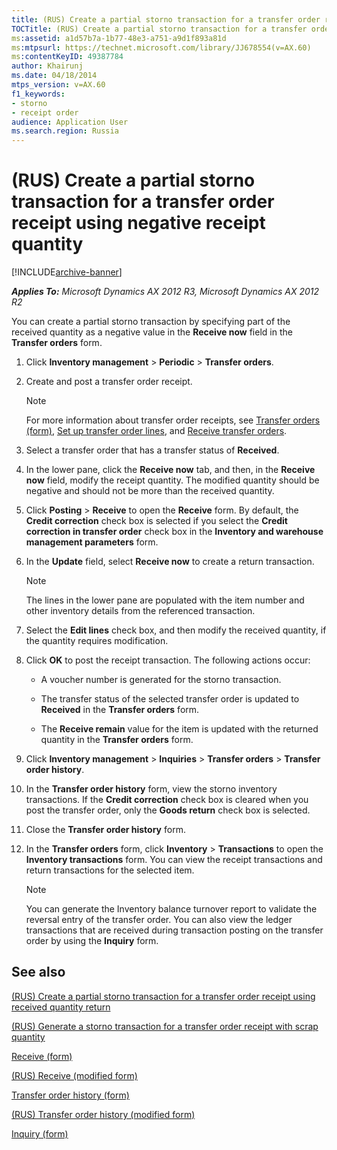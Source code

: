 ```yaml
---
title: (RUS) Create a partial storno transaction for a transfer order receipt using negative receipt quantity
TOCTitle: (RUS) Create a partial storno transaction for a transfer order receipt using negative receipt quantity
ms:assetid: a1d57b7a-1b77-48e3-a751-a9d1f893a81d
ms:mtpsurl: https://technet.microsoft.com/library/JJ678554(v=AX.60)
ms:contentKeyID: 49387784
author: Khairunj
ms.date: 04/18/2014
mtps_version: v=AX.60
f1_keywords:
- storno
- receipt order
audience: Application User
ms.search.region: Russia
---
```


# (RUS) Create a partial storno transaction for a transfer order receipt using negative receipt quantity 


[!INCLUDE[archive-banner](includes/archive-banner.md)]


_**Applies To:** Microsoft Dynamics AX 2012 R3, Microsoft Dynamics AX 2012 R2_

You can create a partial storno transaction by specifying part of the received quantity as a negative value in the **Receive now** field in the **Transfer orders** form.

1.  Click **Inventory management** \> **Periodic** \> **Transfer orders**.

2.  Create and post a transfer order receipt.
    

    > [!NOTE]
    > <P>For more information about transfer order receipts, see <A href="https://technet.microsoft.com/library/aa634530(v=ax.60)">Transfer orders (form)</A>, <A href="set-up-transfer-order-lines.md">Set up transfer order lines</A>, and <A href="receive-transfer-orders.md">Receive transfer orders</A>.</P>



3.  Select a transfer order that has a transfer status of **Received**.

4.  In the lower pane, click the **Receive now** tab, and then, in the **Receive now** field, modify the receipt quantity. The modified quantity should be negative and should not be more than the received quantity.

5.  Click **Posting** \> **Receive** to open the **Receive** form. By default, the **Credit correction** check box is selected if you select the **Credit correction in transfer order** check box in the **Inventory and warehouse management parameters** form.

6.  In the **Update** field, select **Receive now** to create a return transaction.
    

    > [!NOTE]
    > <P>The lines in the lower pane are populated with the item number and other inventory details from the referenced transaction.</P>



7.  Select the **Edit lines** check box, and then modify the received quantity, if the quantity requires modification.

8.  Click **OK** to post the receipt transaction. The following actions occur:
    
      - A voucher number is generated for the storno transaction.
    
      - The transfer status of the selected transfer order is updated to **Received** in the **Transfer orders** form.
    
      - The **Receive remain** value for the item is updated with the returned quantity in the **Transfer orders** form.

9.  Click **Inventory management** \> **Inquiries** \> **Transfer orders** \> **Transfer order history**.

10. In the **Transfer order history** form, view the storno inventory transactions. If the **Credit correction** check box is cleared when you post the transfer order, only the **Goods return** check box is selected.

11. Close the **Transfer order history** form.

12. In the **Transfer orders** form, click **Inventory** \> **Transactions** to open the **Inventory transactions** form. You can view the receipt transactions and return transactions for the selected item.
    

    > [!NOTE]
    > <P>You can generate the Inventory balance turnover report to validate the reversal entry of the transfer order. You can also view the ledger transactions that are received during transaction posting on the transfer order by using the <STRONG>Inquiry</STRONG> form.</P>



## See also

[(RUS) Create a partial storno transaction for a transfer order receipt using received quantity return](rus-create-a-partial-storno-transaction-for-a-transfer-order-receipt-using-received-quantity-return.md)

[(RUS) Generate a storno transaction for a transfer order receipt with scrap quantity](rus-generate-a-storno-transaction-for-a-transfer-order-receipt-with-scrap-quantity.md)

[Receive (form)](https://technet.microsoft.com/library/aa552649\(v=ax.60\))

[(RUS) Receive (modified form)](https://technet.microsoft.com/library/jj678418\(v=ax.60\))

[Transfer order history (form)](https://technet.microsoft.com/library/aa575833\(v=ax.60\))

[(RUS) Transfer order history (modified form)](https://technet.microsoft.com/library/jj856120\(v=ax.60\))

[Inquiry (form)](https://technet.microsoft.com/library/aa575929\(v=ax.60\))

  


